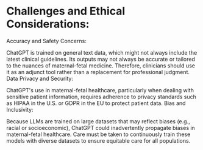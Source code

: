 # Challenges and Ethical Considerations:

Accuracy and Safety Concerns:

ChatGPT is trained on general text data, which might not always include the latest clinical guidelines. Its outputs may not always be accurate or tailored to the nuances of maternal-fetal medicine. Therefore, clinicians should use it as an adjunct tool rather than a replacement for professional judgment.
Data Privacy and Security:

ChatGPT's use in maternal-fetal healthcare, particularly when dealing with sensitive patient information, requires adherence to privacy standards such as HIPAA in the U.S. or GDPR in the EU to protect patient data.
Bias and Inclusivity:

Because LLMs are trained on large datasets that may reflect biases (e.g., racial or socioeconomic), ChatGPT could inadvertently propagate biases in maternal-fetal healthcare. Care must be taken to continuously train these models with diverse datasets to ensure equitable care for all populations.
